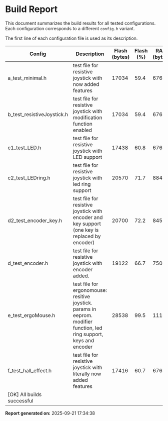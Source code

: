 # Build Report

This document summarizes the build results for all tested configurations.  
Each configuration corresponds to a different `config.h` variant.  

The first line of each configuration file is used as its description.

| Config | Description | Flash (bytes) | Flash (%) | RAM (bytes) | RAM (%) | Build Success |
|--------|-------------|---------------|-----------|-------------|---------|---------------|
| a_test_minimal.h | test file for resistive joystick with now added features | 17034 | 59.4 | 676 | 26.4 | Yes |
| b_test_resistiveJoystick.h | test file for resistive joystick with modification function enabled | 17034 | 59.4 | 676 | 26.4 | Yes |
| c1_test_LED.h | test file for resistive joystick with LED support | 17438 | 60.8 | 676 | 26.4 | Yes |
| c2_test_LEDring.h | test file for resistive joystick with led ring support | 20570 | 71.7 | 884 | 34.5 | Yes |
| d2_test_encoder_key.h | test file for resistive joystick with encoder and key support (one key is replaced by encoder) | 20700 | 72.2 | 845 | 33.0 | Yes |
| d_test_encoder.h | test file for resistive joystick with encoder added. | 19122 | 66.7 | 750 | 29.3 | Yes |
| e_test_ergoMouse.h | test file for ergonomouse: resitive joystick. params in eeprom. modifier function, led ring support, keys and encoder | 28538 | 99.5 | 1118 | 43.7 | Yes |
| f_test_hall_effect.h | test file for resistive joystick with literally now added features | 17416 | 60.7 | 676 | 26.4 | Yes |
| [OK] All builds successful |  |  |  |  |  |  |

**Report generated on:** 2025-09-21 17:34:38
